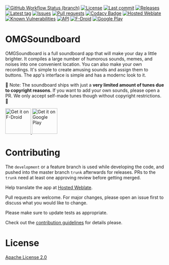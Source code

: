 [![GitHub Workflow Status (branch)](https://img.shields.io/github/workflow/status/OMGSoundboard/android-app/CI/development)](https://github.com/OMGSoundboard/android-app/actions)
[![License](https://img.shields.io/github/license/OMGSoundboard/android-app.svg)](https://github.com/OMGSoundboard/android-app/blob/trunk/LICENSE)
[![Last commit](https://img.shields.io/github/last-commit/OMGSoundboard/android-app.svg?style=flat)](https://github.com/OMGSoundboard/android-app/commits)
[![Releases](https://img.shields.io/github/downloads/OMGSoundboard/android-app/total.svg?style=flat)](https://github.com/OMGSoundboard/android-app/releases)
[![Latest tag](https://img.shields.io/github/tag/OMGSoundboard/android-app.svg?style=flat)](https://github.com/OMGSoundboard/android-app/tags)
[![Issues](https://img.shields.io/github/issues/OMGSoundboard/android-app.svg?style=flat)](https://github.com/OMGSoundboard/android-app/issues)
[![Pull requests](https://img.shields.io/github/issues-pr/OMGSoundboard/android-app.svg?style=flat)](https://github.com/OMGSoundboard/android-app/pulls)
[![Codacy Badge](https://app.codacy.com/project/badge/Grade/cf4e23c14476413ba023ad19653e7b32)](https://app.codacy.com/gh/OMGSoundboard/android-app/dashboard?utm_source=gh&utm_medium=referral&utm_content=&utm_campaign=Badge_grade)
[![Hosted Weblate](https://hosted.weblate.org/widgets/omgsoundboard/-/svg-badge.svg)](https://hosted.weblate.org/engage/omgsoundboard/)
[![Known Vulnerabilities](https://snyk.io/test/github/OMGSoundboard/android-app/badge.svg?targetFile=app%2Fbuild.gradle)](https://snyk.io/test/github/OMGSoundboard/android-app?targetFile=app%2Fbuild.gradle)
[![API](https://img.shields.io/badge/API-24%2B-brightgreen.svg?style=flat)](https://android-arsenal.com/api?level=24)
[![F-Droid](https://img.shields.io/f-droid/v/audio.omgsoundboard.svg)](https://f-droid.org/en/packages/audio.omgsoundboard/)
[![Google Play](https://badgen.net/badge/icon/googleplay?icon=googleplay&label)](https://play.google.com/store/apps/details?id=audio.omgsoundboard)

# OMGSoundboard

OMGSoundboard is a full soundboard app that will make your day a little brighter. It compiles a large number of humorous sounds, memes, and noises into one convenient location. You can also make your own recordings. It's simple to create amusing sounds and assign them to buttons. The app's interface is simple and has a modernc look to it.

🎵 Note: The soundboard ships with just a __very limited amount of tunes due to copyright reasons__. If you want to add your own sounds, please open a PR. We only accept self-made tunes though without copyright restrictions. 🎵 

<a href="https://f-droid.org/packages/audio.omgsoundboard/">
    <img alt="Get it on F-Droid"
        height="80"
        src="https://user-images.githubusercontent.com/15004217/36919296-19b8524e-1e5d-11e8-8962-48463b1cec8a.png" />
        </a>
<a href="https://play.google.com/store/apps/details?id=audio.omgsoundboard">
    <img alt="Get it on Google Play"
        height="80"
        src="https://user-images.githubusercontent.com/15004217/36810046-fa306856-1cc9-11e8-808e-6eb8a81783c7.png" />
        </a>

# Contributing

The ```development``` or a feature branch is used while developing the code, and pushed into the master branch ```trunk``` afterwards for releases.
PRs to the ```trunk``` need at least one approving review before getting merged.

Help translate the app at [Hosted Weblate](https://hosted.weblate.org/engage/omgsoundboard/).

Pull requests are welcome. For major changes, please open an issue first to discuss what you would like to change.

Please make sure to update tests as appropriate.

Check out the [contribution guidelines](https://github.com/OMGSoundboard/android-app/blob/trunk/.github/CONTRIBUTING.md) for details please.

# License

[Apache License 2.0](https://www.apache.org/licenses/LICENSE-2.0)
